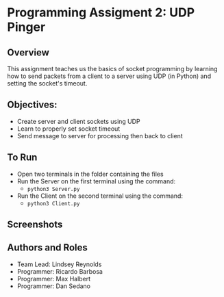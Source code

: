 # Programming Assigment 2: UDP Pinger
## Overview
This assignment teaches us the basics of socket programming by learning how to
send packets from a client to a server using UDP (in Python) and setting the 
socket's timeout. 

## Objectives:
* Create server and client sockets using UDP
* Learn to properly set socket timeout
* Send message to server for processing then back to client

## To Run
* Open two terminals in the folder containing the files
* Run the Server on the first terminal using the command:
    * ```python3 Server.py```
* Run the Client on the second terminal using the command: 
    * ```python3 Client.py```
## Screenshots

## Authors and Roles
* Team Lead: Lindsey Reynolds
* Programmer: Ricardo Barbosa
* Programmer: Max Halbert
* Programmer: Dan Sedano